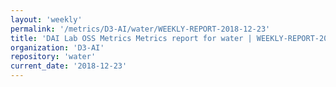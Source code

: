 ```yaml
---
layout: 'weekly'
permalink: '/metrics/D3-AI/water/WEEKLY-REPORT-2018-12-23'
title: 'DAI Lab OSS Metrics Metrics report for water | WEEKLY-REPORT-2018-12-23'
organization: 'D3-AI'
repository: 'water'
current_date: '2018-12-23'
---
```

